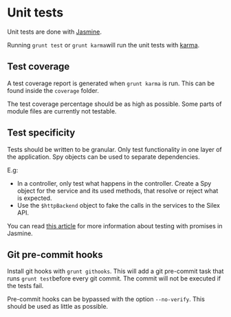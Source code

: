 # Unit tests

Unit tests are done with [Jasmine](http://jasmine.github.io).

Running `grunt test` or `grunt karma`will run the unit tests with [karma](https://karma-runner.github.io).

## Test coverage
 A test coverage report is generated when `grunt karma` is run. This can be found inside the `coverage` folder.

The test coverage percentage should be as high as possible. Some parts of module files are currently not testable.

## Test specificity
 Tests should be written to be granular. Only test functionality in one layer of the application. Spy objects can be used to separate dependencies.

E.g:

* In a controller, only test what happens in the controller. Create a Spy object for the service and its used methods, that resolve or reject what is expected.
* Use the `$httpBackend` object to fake the calls in the services to the Silex API.

You can read [this article](https://medium.com/2dotstwice-connecting-the-dots/testing-with-angular-promises-using-jasmine-341accc658d2) for more information about testing with promises in Jasmine.

## Git pre-commit hooks
Install git hooks with `grunt githooks`. This will add a git pre-commit task that runs `grunt test`before every git commit. The commit will not be executed if the tests fail.

Pre-commit hooks can be bypassed with the option `--no-verify`. This should be used as little as possible.